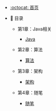 - [:octocat: 首页](/README)
- :memo: 目录


  - 第1章：Java相关
   
       - [Java](/md/java/test.md)
       
   
   - 第2章：算法
   
       - [算法](/md/algorithm/test.md)
       
   - 第3章：架构
   
       - [架构](/md/structure/test.md)
      
   
   - 第4章：随笔
       
       - [随笔](/md/essay/test.md)
       
